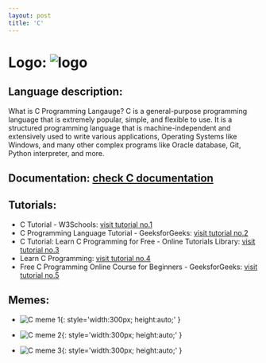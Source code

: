 ```yaml
---
layout: post
title: 'C'
---
```

# Logo: ![logo](https://www.tiobe.com/wp-content/themes/tiobe/tiobe-index/images/C.png)

## Language description: 
What is C Programming Langauge? C is a general-purpose programming language that is extremely popular, simple, and flexible to use. It is a structured programming language that is machine-independent and extensively used to write various applications, Operating Systems like Windows, and many other complex programs like Oracle database, Git, Python interpreter, and more.

## Documentation: [check C documentation](https://www.gnu.org/software/gnu-c-manual/gnu-c-manual.html)

## Tutorials:
* C Tutorial - W3Schools:
 [visit tutorial no.1](https://www.w3schools.com/c/index.php)
* C Programming Language Tutorial - GeeksforGeeks:
 [visit tutorial no.2](https://www.geeksforgeeks.org/c-programming-language/)
* C Tutorial: Learn C Programming for Free - Online Tutorials Library:
 [visit tutorial no.3](https://www.tutorialspoint.com/cprogramming/index.htm)
* Learn C Programming:
 [visit tutorial no.4](https://www.programiz.com/c-programming)
* Free C Programming Online Course for Beginners - GeeksforGeeks:
 [visit tutorial no.5](https://www.geeksforgeeks.org/free-c-programming-course-online/)

## Memes: 
* ![C meme 1](https://images7.memedroid.com/images/UPLOADED772/60297fe91382d.jpeg){: style='width:300px; height:auto;' }

* ![C meme 2](https://programmerhumor.io/wp-content/uploads/2022/01/programmerhumor-io-programming-memes-backend-memes-6a5086f584986e7.png){: style='width:300px; height:auto;' }

* ![C meme 3](https://programmerhumor.io/wp-content/uploads/2023/06/programmerhumor-io-programming-memes-backend-memes-5759cf3bc5d4320.png){: style='width:300px; height:auto;' }

